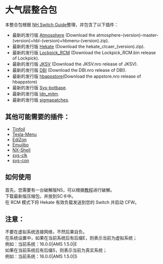 # 大气层整合包

本整合包根据 [NH Switch Guide](https://nh-server.github.io/switch-guide/user_guide/emummc/sd_preparation/)整理，并包含了以下插件：
- 最新的发行版 [Atmosphere](https://github.com/Atmosphere-NX/Atmosphere/releases) (Download the atmosphere-(version)-master-(version)+hbl-(version)+hbmenu-(version).zip).
- 最新的发行版 [Hekate](https://github.com/CTCaer/Hekate/releases) (Download the hekate_ctcaer_(version).zip).
- 最新的发行版 [Lockpick_RCM](https://github.com/shchmue/Lockpick_RCM/releases) (Download the Lockpick_RCM.bin release of Lockpick).
- 最新的发行版 [JKSV](https://github.com/J-D-K/JKSV/releases) (Download the JKSV.nro release of JKSV).
- 最新的发行版 [DBI](https://github.com/rashevskyv/dbi/releases) (Download the DBI.nro release of DBI).
- 最新的发行版 [hbappstore](https://github.com/fortheusers/hb-appstore/releases)(Download the appstore.nro release of hbappstore)
- 最新的发行版 [Sys-botbase](https://github.com/olliz0r/sys-botbase/releases).
- 最新的发行版 [ldn_mitm](https://github.com/spacemeowx2/ldn_mitm/releases).
- 最新的发行版 [sigmapatches](https://sigmapatches.coomer.party/sigpatches.zip).


## 其他可能需要的插件：
- [Tinfoil](https://tinfoil.io/Download) 
- [Tesla-Menu](https://github.com/WerWolv/Tesla-Menu)
- [EdiZon](https://github.com/WerWolv/EdiZon) 
- [Emuiibo](https://github.com/XorTroll/emuiibo) 
- [NX-Shell](https://github.com/joel16/NX-Shell)
- [sys-clk](https://github.com/retronx-team/sys-clk)
- [sys-con](https://github.com/cathery/sys-con)


## 如何使用
首先，您需要有一台破解版NS，可以根据[教程](http://switch.homebrew.guide)进行破解。</br>
下载最新版压缩包，并放到SC卡中。</br>
在 RCM 模式下将 Hekate 有效负载发送到您的 Switch 并启动 CFW。

## 注意：
不要在虚拟系统连接网络，不然后果自负。</br>
在系统设置中，如果在当前系统后有后缀E，则表示当前为虚拟系统；</br>
例如：当前系统：16.0.0|AMS 1.5.0|E</br>
如果在当前系统后有后缀S，则表示当前为真实系统；</br>
例如：当前系统：16.0.0|AMS 1.5.0|S
